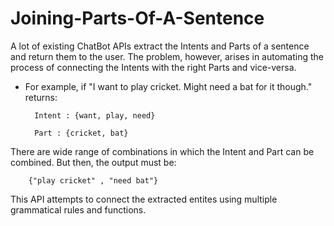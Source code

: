 # Joining-Parts-Of-A-Sentence

A lot of existing ChatBot APIs extract the Intents and Parts of a sentence and return them to the user. The problem, however, arises in automating the process of connecting the Intents with the right Parts and vice-versa. 

- For example, if "I want to play cricket. Might need a bat for it though." returns: 

        Intent : {want, play, need}

        Part : {cricket, bat}

There are wide range of combinations in which the Intent and Part can be combined. But then, the output must be:

        {"play cricket" , "need bat"} 

This API attempts to connect the extracted entites using multiple grammatical rules and functions. 


